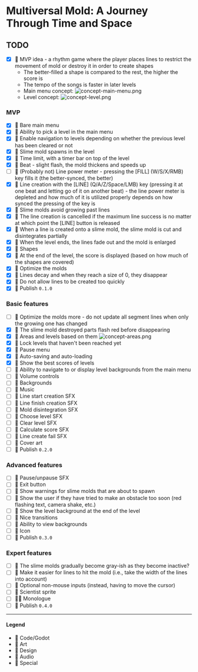 # Multiversal Mold: A Journey Through Time and Space

## TODO

- [x] 💚 MVP idea - a rhythm game where the player places lines to restrict the movement of mold or destroy it in order to create shapes 
    - The better-filled a shape is compared to the rest, the higher the score is
    - The tempo of the songs is faster in later levels
    - Main menu concept:
      ![concept-main-menu.png](../../blob/main/concept-main-menu.png?raw=true)
    - Level concept:
      ![concept-level.png](../../blob/main/concept-level.png?raw=true)

### MVP

- [x] 💙 Bare main menu
- [x] 💙 Ability to pick a level in the main menu
- [x] 💙 Enable navigation to levels depending on whether the previous level has been cleared or not 
- [x] 💙 Slime mold spawns in the level
- [x] 💙 Time limit, with a timer bar on top of the level
- [x] 💙 Beat - slight flash, the mold thickens and speeds up
- [ ] 💙 (Probably not) Line power meter - pressing the [FILL] (W/S/X/RMB) key fills it (the better-synced, the better)
- [x] 💙 Line creation with the [LINE] (Q/A/Z/Space/LMB) key (pressing it at one beat and letting go of it on another beat) - the line power meter is depleted and how much of it is utilized properly depends on how synced the pressing of the key is
- [x] 💙 Slime molds avoid growing past lines
- [x] 💙 The line creation is cancelled if the maximum line success is no matter at which point the [LINE] button is released
- [x] 💙 When a line is created onto a slime mold, the slime mold is cut and disintegrates partially
- [x] 💙 When the level ends, the lines fade out and the mold is enlarged
- [x] 💙 Shapes
- [x] 💙 At the end of the level, the score is displayed (based on how much of the shapes are covered)
- [x] 💙 Optimize the molds
- [x] 💙 Lines decay and when they reach a size of 0, they disappear
- [x] 💙 Do not allow lines to be created too quickly
- [x] 💟 Publish `0.1.0`

### Basic features

- [ ] 💙 Optimize the molds more - do not update all segment lines when only the growing one has changed
- [x] 💙 The slime mold destroyed parts flash red before disappearing
- [x] 💚 Areas and levels based on them
  ![concept-areas.png](../../blob/main/concept-areas.png?raw=true)
- [x] 💙 Lock levels that haven't been reached yet
- [x] 💙 Pause menu
- [x] 💙 Auto-saving and auto-loading
- [x] 💙 Show the best scores of levels
- [ ] 💙 Ability to navigate to or display level backgrounds from the main menu
- [ ] 💙 Volume controls
- [ ] 💜 Backgrounds
- [ ] 💛 Music
- [ ] 💛 Line start creation SFX
- [ ] 💛 Line finish creation SFX
- [ ] 💛 Mold disintegration SFX
- [ ] 💛 Choose level SFX
- [ ] 💛 Clear level SFX
- [ ] 💛 Calculate score SFX
- [ ] 💛 Line create fail SFX
- [ ] 💜 Cover art
- [ ] 💟 Publish `0.2.0`

### Advanced features

- [ ] 💛 Pause/unpause SFX
- [ ] 💙 Exit button
- [ ] 💙 Show warnings for slime molds that are about to spawn
- [ ] 💙 Show the user if they have tried to make an obstacle too soon (red flashing text, camera shake, etc.)
- [ ] 💙 Show the level background at the end of the level
- [ ] 💙 Nice transitions
- [ ] 💙 Ability to view backgrounds
- [ ] 💜 Icon
- [ ] 💟 Publish `0.3.0`

### Expert features

- [ ] 💙 The slime molds gradually become gray-ish as they become inactive?
- [ ] 💙 Make it easier for lines to hit the mold (i.e., take the width of the lines into account)
- [ ] 💙 Optional non-mouse inputs (instead, having to move the cursor)
- [ ] 💜 Scientist sprite
- [ ] 💙💚 Monologue
- [ ] 💟 Publish `0.4.0`

---

#### Legend

- 💙 Code/Godot
- 💜 Art
- 💚 Design
- 💛 Audio
- 💟 Special
